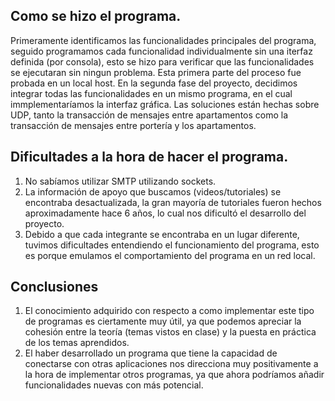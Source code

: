 ## **Como se hizo el programa.**
Primeramente identificamos las funcionalidades principales del programa,
seguido programamos cada funcionalidad individualmente sin una iterfaz definida (por consola),
esto se hizo para verificar que las funcionalidades se ejecutaran sin ningun problema.
Esta primera parte del proceso fue probada en un local host.
En la segunda fase del proyecto, decidimos integrar todas las funcionalidades en un mismo
programa, en el cual immplementaríamos la interfaz gráfica.
Las soluciones están hechas sobre UDP, tanto la transacción de mensajes entre apartamentos
como la transacción de mensajes entre portería y los apartamentos.

## **Dificultades a la hora de hacer el programa.**
1. No sabíamos utilizar  SMTP utilizando sockets.
2. La información de apoyo que buscamos (videos/tutoriales) se encontraba desactualizada,
la gran mayoría de tutoriales fueron hechos aproximadamente hace 6 años, lo cual nos
dificultó el desarrollo del proyecto.
3. Debido a que cada integrante se encontraba en un lugar diferente, tuvimos dificultades
entendiendo el funcionamiento del programa, esto es porque emulamos el comportamiento del programa
en un red local.

## **Conclusiones**
1. El conocimiento adquirido con respecto a como implementar este tipo de programas es
ciertamente muy útil, ya que podemos apreciar la cohesión entre la teoría (temas vistos en clase)
y la puesta en práctica de los temas aprendidos.
2. El haber desarrollado un programa que tiene la capacidad de conectarse con otras aplicaciones
nos direcciona muy positivamente a la hora de implementar otros programas, ya que ahora
podríamos añadir funcionalidades nuevas con más potencial.
